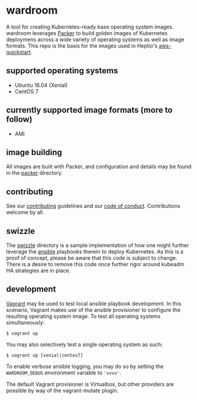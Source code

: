 wardroom
========
A tool for creating Kubernetes-ready base operating system images. wardroom leverages [Packer](https://github.com/hashicorp/packer) to build golden images of Kubernetes deploymens across a wide variety of operating systems as well as image formats. This repo is the basis for the images used in Heptio's [aws-quickstart](https://github.com/heptio/ws-quickstart).

supported operating systems
---------------------------
- Ubuntu 16.04 (Xenial)
- CentOS 7

currently supported image formats (more to follow)
--------------------------------------------------
- AMI

image building
--------------
All images are built with Packer, and configuration and details may be found in the [packer](./packer) directory.

contributing
------------
See our [contributing](CONTRIBUTING.md) guidelines and our [code of conduct](CODE-OF-CONDUCT.md). Contributions welcome by all.

swizzle
-------
The [swizzle](./swizzle) directory is a sample implementation of how one might further leverage the [ansible](https://www.ansible.com/) playbooks therein to deploy Kubernetes. As this is a proof of concept, please be aware that this code is subject to change. There is a desire to remove this code once further rigor around kubeadm HA strategies are in place.

development
-----------
[Vagrant](https://www.vagrantup.com/) may be used to test local ansible playbook development. In this scenario, Vagrant makes use of the ansible provisioner to configure the resulting operating system image. To test all operating systems simultaneously:
```
$ vagrant up
```
You may also selectively test a single operating system as such:
```
$ vagrant up [xenial|centos7]
```

To enable verbose ansible logging, you may do so by setting the `WARDROOM_DEBUG` environment variable to `'vvvv'`.

The default Vagrant provisioner is Virtualbox, but other providers are possible by way of the vagrant-mutate plugin.
